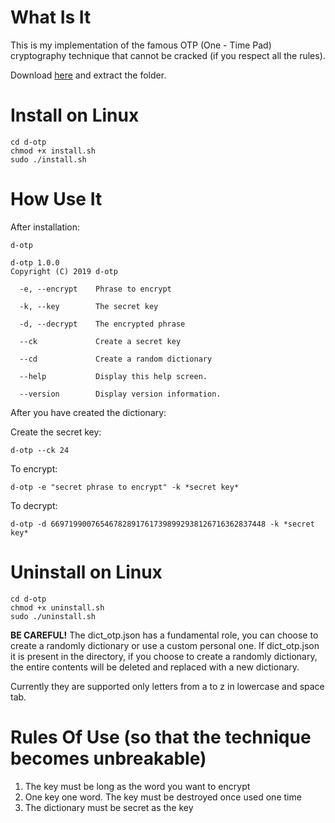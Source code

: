 # What Is It

This is my implementation of the famous OTP (One - Time Pad) cryptography technique that cannot be cracked (if you respect all the rules).


Download <a href="https://github.com/marcktomack/d-otp/releases">here</a> and extract the folder.


# Install on Linux
```
cd d-otp
chmod +x install.sh
sudo ./install.sh
```

# How Use It

After installation:
```
d-otp

d-otp 1.0.0
Copyright (C) 2019 d-otp

  -e, --encrypt    Phrase to encrypt

  -k, --key        The secret key

  -d, --decrypt    The encrypted phrase

  --ck             Create a secret key

  --cd             Create a random dictionary

  --help           Display this help screen.

  --version        Display version information.
```
After you have created the dictionary:

Create the secret key:
```
d-otp --ck 24
```
To encrypt:
```
d-otp -e "secret phrase to encrypt" -k *secret key*
```
To decrypt:
```
d-otp -d 669719900765467828917617398992938126716362837448 -k *secret key*
```


# Uninstall on Linux

```
cd d-otp
chmod +x uninstall.sh
sudo ./uninstall.sh
```


<b>BE CAREFUL!</b>
The dict_otp.json has a fundamental role, you can choose to create a randomly dictionary or use a custom personal one.
If dict_otp.json it is present in the directory, if you choose to create a randomly dictionary, the entire contents will be deleted and replaced with a new dictionary.

Currently they are supported only letters from a to z in lowercase and space tab.

# Rules Of Use (so that the technique becomes unbreakable)
1)  The key must be long as the word you want to encrypt
2) One key one word. The key must be destroyed once used one time
3) The dictionary must be secret as the key

